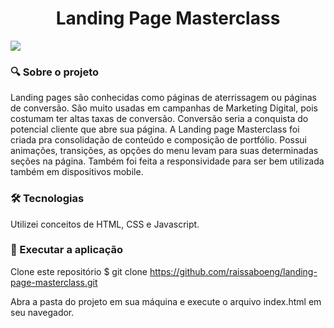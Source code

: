 <h1 align="center">Landing Page Masterclass</h1> 

<img src=".github/masterclass.gif">


### :mag: Sobre o projeto 
Landing pages são conhecidas como páginas de aterrissagem ou páginas de conversão. São muito usadas em campanhas de Marketing Digital, pois costumam ter altas taxas de conversão. Conversão seria a conquista do potencial cliente que abre sua página.
A Landing page Masterclass foi criada pra consolidação de conteúdo e composição de portfólio. Possui animações, transições, as opções do menu levam para suas determinadas seções na página. Também foi feita a responsividade para ser bem utilizada também em dispositivos mobile.

### 🛠 Tecnologias

Utilizei conceitos de HTML, CSS e Javascript.

### :key: Executar a aplicação

Clone este repositório
$ git clone https://github.com/raissaboeng/landing-page-masterclass.git

Abra a pasta do projeto em sua máquina e execute o arquivo index.html em seu navegador.

